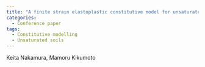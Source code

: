 ```yaml
---
title: "A finite strain elastoplastic constitutive model for unsaturated soils incorporating mechanisms of compaction and hydraulic collapse"
categories:
  - Conference paper
tags:
  - Constitutive modelling
  - Unsaturated soils
---
```


Keita Nakamura, Mamoru Kikumoto

